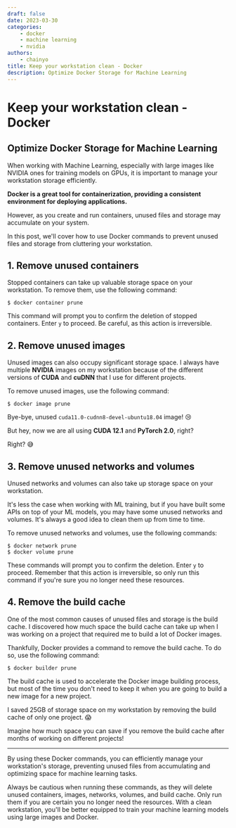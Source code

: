 ```yaml
---
draft: false
date: 2023-03-30
categories:
    - docker
    - machine learning
    - nvidia
authors:
    - chainyo
title: Keep your workstation clean - Docker
description: Optimize Docker Storage for Machine Learning
---
```


# Keep your workstation clean - Docker
## Optimize Docker Storage for Machine Learning

When working with Machine Learning, especially with large images like NVIDIA ones for training models on GPUs,
it is important to manage your workstation storage efficiently.

**Docker is a great tool for containerization, providing a consistent environment for deploying applications.**

However, as you create and run containers, unused files and storage may accumulate on your system.

In this post, we'll cover how to use Docker commands to prevent unused files and storage from cluttering your workstation.

<!-- more -->

## 1. Remove unused containers

Stopped containers can take up valuable storage space on your workstation. To remove them, use the following command:

<!-- termynal -->

```
$ docker container prune
```

This command will prompt you to confirm the deletion of stopped containers. Enter `y` to proceed.
Be careful, as this action is irreversible.

## 2. Remove unused images

Unused images can also occupy significant storage space. I always have multiple **NVIDIA** images on my workstation because
of the different versions of **CUDA** and **cuDNN** that I use for different projects.

To remove unused images, use the following command:

<!-- termynal -->

```
$ docker image prune
```

Bye-bye, unused `cuda11.0-cudnn8-devel-ubuntu18.04` image! 😢

But hey, now we are all using **CUDA 12.1** and **PyTorch 2.0**, right? 

Right? 😅

## 3. Remove unused networks and volumes

Unused networks and volumes can also take up storage space on your workstation.

It's less the case when working with ML training, but if you have built some APIs on top of your ML models, you may have
some unused networks and volumes. It's always a good idea to clean them up from time to time.

To remove unused networks and volumes, use the following commands:

<!-- termynal -->

```
$ docker network prune
$ docker volume prune
```

These commands will prompt you to confirm the deletion. Enter `y` to proceed. 
Remember that this action is irreversible, so only run this command if you're sure you no longer need these resources.

## 4. Remove the build cache

One of the most common causes of unused files and storage is the build cache. I discovered how much space the build cache
can take up when I was working on a project that required me to build a lot of Docker images.

Thankfully, Docker provides a command to remove the build cache. To do so, use the following command:

<!-- termynal -->

```
$ docker builder prune
```

The build cache is used to accelerate the Docker image building process, but most of the time you don't need to keep it
when you are going to build a new image for a new project.

I saved 25GB of storage space on my workstation by removing the build cache of only one project. 😱

Imagine how much space you can save if you remove the build cache after months of working on different projects!

---

By using these Docker commands, you can efficiently manage your workstation's storage, preventing unused files from
accumulating and optimizing space for machine learning tasks.

Always be cautious when running these commands, as they will delete unused containers, images, networks, volumes, and build cache.
Only run them if you are certain you no longer need the resources. With a clean workstation, you'll be better equipped to train your machine learning models using large images and Docker.
